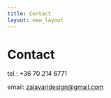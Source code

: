 ```yaml
---
title: Contact
layout: new_layout
---
```

# Contact

tel.: +36 70 214 6771

email: zalavaridesign@gmail.com
